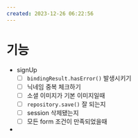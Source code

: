```yaml
---
created: 2023-12-26 06:22:56
---
```

# 기능
- signUp
	- [ ] `bindingResult.hasError()` 발생시키기
	- [ ] 닉네임 중복 체크하기
	- [ ] 소셜 이미지가 기본 이미지일때
	- [ ] `repository.save()` 잘 되는지
	- [ ] session 삭제됐는지
	- [ ] 모든 form 조건이 만족되었을때
- 